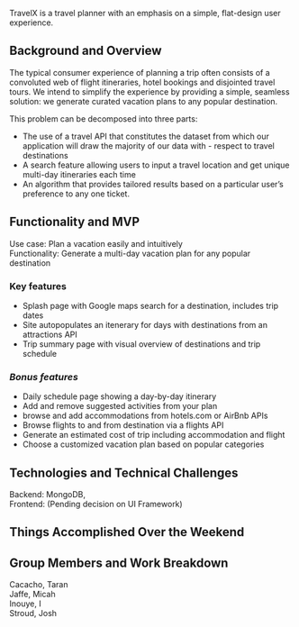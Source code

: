 TravelX is a travel planner with an emphasis on a simple, flat-design user experience.

## Background and Overview
The typical consumer experience of planning a trip often consists of a convoluted web of flight itineraries, hotel bookings and disjointed travel tours. We intend to simplify the experience by providing a simple, seamless solution: we generate curated vacation plans to any popular destination.

This problem can be decomposed into three parts:
- The use of a travel API that constitutes the dataset from which our application will draw the majority of our data with - respect to travel destinations
- A search feature allowing users to input a travel location and get unique multi-day itineraries each time
- An algorithm that provides tailored results based on a particular user’s preference to any one ticket.

## Functionality and MVP
Use case: Plan a vacation easily and intuitively
<br> Functionality: Generate a multi-day vacation plan for any popular destination

### Key features
- Splash page with Google maps search for a destination, includes trip dates
- Site autopopulates an itenerary for days with destinations from an attractions API
- Trip summary page with visual overview of destinations and trip schedule

### *Bonus features*
- Daily schedule page showing a day-by-day itinerary
- Add and remove suggested activities from your plan
- browse and add accommodations from hotels.com or AirBnb APIs
- Browse flights to and from destination via a flights API
- Generate an estimated cost of trip including accommodation and flight
- Choose a customized vacation plan based on popular categories

## Technologies and Technical Challenges
Backend: MongoDB, 
<br> Frontend: (Pending decision on UI Framework) 

## Things Accomplished Over the Weekend

## Group Members and Work Breakdown
Cacacho, Taran
<br> Jaffe, Micah
<br> Inouye, I
<br> Stroud, Josh
